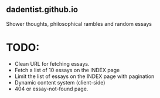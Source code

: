 ## dadentist.github.io
Shower thoughts, philosophical rambles and random essays

# TODO:
- Clean URL for fetching essays. 
- Fetch a list of 10 essays on the INDEX page
- Limit the list of essays on the INDEX page with pagination
- Dynamic content system (client-side)
- 404 or essay-not-found page.
